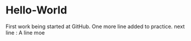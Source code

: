 # Hello-World
First work being started at GitHub.
One more line added to practice.
next line : A line moe
